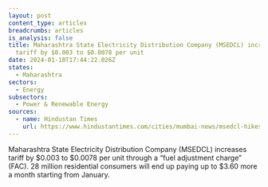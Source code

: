 ```yaml
---
layout: post
content_type: articles
breadcrumbs: articles
is_analysis: false
title: Maharashtra State Electricity Distribution Company (MSEDCL) increases
  tariff by $0.003 to $0.0078 per unit
date: 2024-01-10T17:44:22.026Z
states:
  - Maharashtra
sectors:
  - Energy
subsectors:
  - Power & Renewable Energy
sources:
  - name: Hindustan Times
    url: https://www.hindustantimes.com/cities/mumbai-news/msedcl-hikes-power-tariff-from-january-101704136348567.html
---
```

Maharashtra State Electricity Distribution Company (MSEDCL) increases tariff by $0.003 to $0.0078 per unit through a “fuel adjustment charge” (FAC). 28 million residential consumers will end up paying up to $3.60 more a month starting from January.